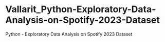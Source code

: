 # Vallarit_Python-Exploratory-Data-Analysis-on-Spotify-2023-Dataset
Python - Exploratory Data Analysis on Spotify 2023 Dataset
